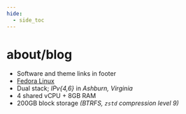 ```yaml
---
hide:
  - side_toc
---
```

# about/blog

* Software and theme links in footer
* [Fedora Linux](https://fedoraproject.org/)
* Dual stack; _IPv{4,6}_ in _Ashburn, Virginia_
* 4 shared vCPU + 8GB RAM
* 200GB block storage _(BTRFS, `zstd` compression level 9)_
